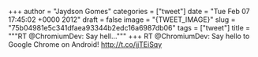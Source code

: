 
+++
author = "Jaydson Gomes"
categories = ["tweet"]
date = "Tue Feb 07 17:45:02 +0000 2012"
draft = false
image = "{TWEET_IMAGE}"
slug = "75b04981e5c341dfaea93344b2edc16a6987db06"
tags = ["tweet"]
title = """RT @ChromiumDev: Say hell..."""
+++
RT @ChromiumDev: Say hello to Google Chrome on Android! http://t.co/jjTEiSqy
